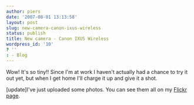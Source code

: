 ```yaml
---
author: piers
date: '2007-08-01 13:13:58'
layout: post
slug: new-camera-canon-ixus-wireless
status: publish
title: New camera - Canon IXUS Wireless
wordpress_id: '10'
? ''
: - Blog
---
```


Wow! It's so tiny!! Since I'm at work I haven't actually had a chance to try
it out yet, but when I get home I'll charge it up and give it a shot.

[update]I've just uploaded some photos. You can see them all on my [Flickr
page](http://www.flickr.com/photos/piers/tags/newcamera/).


